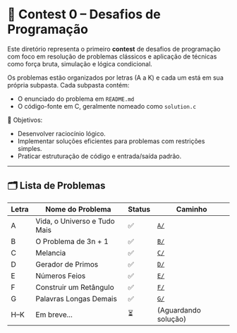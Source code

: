 # 🏁 Contest 0 – Desafios de Programação

Este diretório representa o primeiro **contest** de desafios de programação com foco em resolução de problemas clássicos e aplicação de técnicas como força bruta, simulação e lógica condicional.

Os problemas estão organizados por letras (A a K) e cada um está em sua própria subpasta. Cada subpasta contém:

- O enunciado do problema em `README.md`
- O código-fonte em C, geralmente nomeado como `solution.c`

📌 Objetivos:

- Desenvolver raciocínio lógico.
- Implementar soluções eficientes para problemas com restrições simples.
- Praticar estruturação de código e entrada/saída padrão.

---

## 🗂️ Lista de Problemas

| Letra | Nome do Problema             | Status | Caminho              |
| ----- | ---------------------------- | ------ | -------------------- |
| A     | Vida, o Universo e Tudo Mais | ✅     | [`A/`](./A)          |
| B     | O Problema de 3n + 1         | ✅     | [`B/`](./B)          |
| C     | Melancia                     | ✅     | [`C/`](./C)          |
| D     | Gerador de Primos            | ✅     | [`D/`](./D)          |
| E     | Números Feios                | ✅     | [`E/`](./E)          |
| F     | Construir um Retângulo       | ✅     | [`F/`](./F)          |
| G     | Palavras Longas Demais       | ✅     | [`G/`](./G)          |
| H–K   | Em breve...                  | ⏳     | (Aguardando solução) |

